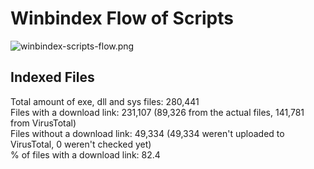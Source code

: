 # Winbindex Flow of Scripts

![winbindex-scripts-flow.png](winbindex-scripts-flow.png)

## Indexed Files

<!--FileStats-->
Total amount of exe, dll and sys files: 280,441  
Files with a download link: 231,107 (89,326 from the actual files, 141,781 from VirusTotal)  
Files without a download link: 49,334 (49,334 weren't uploaded to VirusTotal, 0 weren't checked yet)  
% of files with a download link: 82.4  
<!--/FileStats-->
